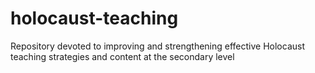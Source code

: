 # holocaust-teaching
Repository devoted to improving and strengthening effective Holocaust teaching strategies and content at the secondary level
